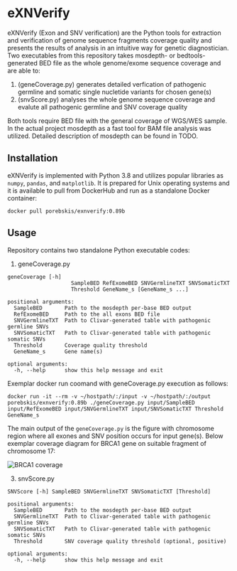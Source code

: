 # eXNVerify

eXNVerify (Exon and SNV verification) are the Python tools for extraction and verification of genome sequence fragments coverage quality and presents the results of analysis in an intuitive way for genetic diagnostician. Two executables from this repository takes mosdepth- or bedtools-generated BED file as the whole genome/exome sequence coverage and are able to:
1. (geneCoverage.py) generates detailed verfication of pathogenic germline and somatic single nucletide variants for chosen gene(s)
2. (snvScore.py) analyses the whole genome sequence coverage and evalute all pathogenic germline and SNV coverage quality

Both tools require BED file with the general coverage of WGS/WES sample. In the actual project mosdepth as a fast tool for BAM file analysis was utilized. Detailed description of mosdepth can be found in TODO.

## Installation

eXNVerify is implemented with Python 3.8 and utilizes popular libraries as `numpy`, `pandas`, and `matplotlib`. It is prepared for Unix operating systems and it is available to pull from DockerHub and run as a standalone Docker container:

`docker pull porebskis/exnverify:0.89b`

## Usage

Repository contains two standalone Python executable codes:

1. geneCoverage.py
```
geneCoverage [-h]
                    SampleBED RefExomeBED SNVGermlineTXT SNVSomaticTXT
                    Threshold GeneName_s [GeneName_s ...]

positional arguments:
  SampleBED       Path to the mosdepth per-base BED output
  RefExomeBED     Path to the all exons BED file
  SNVGermlineTXT  Path to Clivar-generated table with pathogenic germline SNVs
  SNVSomaticTXT   Path to Clivar-generated table with pathogenic somatic SNVs
  Threshold       Coverage quality threshold
  GeneName_s      Gene name(s)

optional arguments:
  -h, --help      show this help message and exit
```

Exemplar docker run coomand with geneCoverage.py execution as follows:
```
docker run -it --rm -v ~/hostpath/:/input -v ~/hostpath/:/output porebskis/exnverify:0.89b ./geneCoverage.py input/SampleBED input/RefExomeBED input/SNVGermlineTXT input/SNVSomaticTXT Threshold GeneName_s
```

The main output of the ``geneCoverage.py`` is the figure with chromosome region where all exones and SNV position occurs for input gene(s). Below exemplar coverage diagram for BRCA1 gene on suitable fragment of chromosome 17:

![BRCA1 coverage]()


3. snvScore.py
```
SNVScore [-h] SampleBED SNVGermlineTXT SNVSomaticTXT [Threshold]

positional arguments:
  SampleBED       Path to the mosdepth per-base BED output
  SNVGermlineTXT  Path to Clivar-generated table with pathogenic germline SNVs
  SNVSomaticTXT   Path to Clivar-generated table with pathogenic somatic SNVs
  Threshold       SNV coverage quality threshold (optional, positive)

optional arguments:
  -h, --help      show this help message and exit
```

